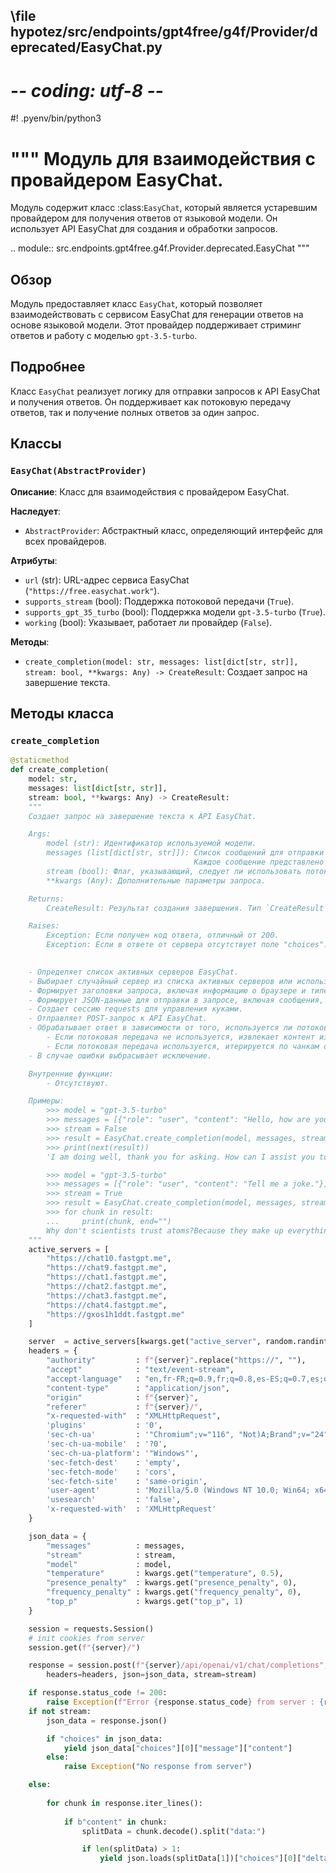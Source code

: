## \file hypotez/src/endpoints/gpt4free/g4f/Provider/deprecated/EasyChat.py
# -*- coding: utf-8 -*-
#! .pyenv/bin/python3

"""
Модуль для взаимодействия с провайдером EasyChat.
==================================================

Модуль содержит класс :class:`EasyChat`, который является устаревшим провайдером для получения ответов от языковой модели.
Он использует API EasyChat для создания и обработки запросов.

 .. module:: src.endpoints.gpt4free.g4f.Provider.deprecated.EasyChat
"""

## Обзор

Модуль предоставляет класс `EasyChat`, который позволяет взаимодействовать с сервисом EasyChat для генерации ответов на основе языковой модели. Этот провайдер поддерживает стриминг ответов и работу с моделью `gpt-3.5-turbo`.

## Подробнее

Класс `EasyChat` реализует логику для отправки запросов к API EasyChat и получения ответов. Он поддерживает как потоковую передачу ответов, так и получение полных ответов за один запрос.

## Классы

### `EasyChat(AbstractProvider)`

**Описание**: Класс для взаимодействия с провайдером EasyChat.

**Наследует**:
- `AbstractProvider`: Абстрактный класс, определяющий интерфейс для всех провайдеров.

**Атрибуты**:
- `url` (str): URL-адрес сервиса EasyChat (`"https://free.easychat.work"`).
- `supports_stream` (bool): Поддержка потоковой передачи (`True`).
- `supports_gpt_35_turbo` (bool): Поддержка модели `gpt-3.5-turbo` (`True`).
- `working` (bool): Указывает, работает ли провайдер (`False`).

**Методы**:
- `create_completion(model: str, messages: list[dict[str, str]], stream: bool, **kwargs: Any) -> CreateResult`: Создает запрос на завершение текста.

## Методы класса

### `create_completion`

```python
@staticmethod
def create_completion(
    model: str,
    messages: list[dict[str, str]],
    stream: bool, **kwargs: Any) -> CreateResult:
    """
    Создает запрос на завершение текста к API EasyChat.

    Args:
        model (str): Идентификатор используемой модели.
        messages (list[dict[str, str]]): Список сообщений для отправки в запросе.
                                         Каждое сообщение представлено в виде словаря с ключами "role" и "content".
        stream (bool): Флаг, указывающий, следует ли использовать потоковую передачу.
        **kwargs (Any): Дополнительные параметры запроса.

    Returns:
        CreateResult: Результат создания завершения. Тип `CreateResult` - это `Generator[str, None, None]` при `stream=True` или `str` при `stream=False`.

    Raises:
        Exception: Если получен код ответа, отличный от 200.
        Exception: Если в ответе от сервера отсутствует поле "choices".

    
    - Определяет список активных серверов EasyChat.
    - Выбирает случайный сервер из списка активных серверов или использует сервер, указанный в kwargs.
    - Формирует заголовки запроса, включая информацию о браузере и типе контента.
    - Формирует JSON-данные для отправки в запросе, включая сообщения, модель, параметры temperature, presence_penalty, frequency_penalty и top_p.
    - Создает сессию requests для управления куками.
    - Отправляет POST-запрос к API EasyChat.
    - Обрабатывает ответ в зависимости от того, используется ли потоковая передача:
        - Если потоковая передача не используется, извлекает контент из ответа JSON и возвращает его.
        - Если потоковая передача используется, итерируется по чанкам ответа и извлекает контент из каждого чанка.
    - В случае ошибки выбрасывает исключение.

    Внутренние функции:
        - Отсутствуют.

    Примеры:
        >>> model = "gpt-3.5-turbo"
        >>> messages = [{"role": "user", "content": "Hello, how are you?"}]
        >>> stream = False
        >>> result = EasyChat.create_completion(model, messages, stream)
        >>> print(next(result))
        'I am doing well, thank you for asking. How can I assist you today?'

        >>> model = "gpt-3.5-turbo"
        >>> messages = [{"role": "user", "content": "Tell me a joke."}]
        >>> stream = True
        >>> result = EasyChat.create_completion(model, messages, stream)
        >>> for chunk in result:
        ...     print(chunk, end="")
        Why don't scientists trust atoms?Because they make up everything!
    """
    active_servers = [
        "https://chat10.fastgpt.me",
        "https://chat9.fastgpt.me",
        "https://chat1.fastgpt.me",
        "https://chat2.fastgpt.me",
        "https://chat3.fastgpt.me",
        "https://chat4.fastgpt.me",
        "https://gxos1h1ddt.fastgpt.me"
    ]

    server  = active_servers[kwargs.get("active_server", random.randint(0, 5))]
    headers = {
        "authority"         : f"{server}".replace("https://", ""),
        "accept"            : "text/event-stream",
        "accept-language"   : "en,fr-FR;q=0.9,fr;q=0.8,es-ES;q=0.7,es;q=0.6,en-US;q=0.5,am;q=0.4,de;q=0.3,fa=0.2",
        "content-type"      : "application/json",
        "origin"            : f"{server}",
        "referer"           : f"{server}/",
        "x-requested-with"  : "XMLHttpRequest",
        'plugins'           : '0',
        'sec-ch-ua'         : '"Chromium";v="116", "Not)A;Brand";v="24", "Google Chrome";v="116"',
        'sec-ch-ua-mobile'  : '?0',
        'sec-ch-ua-platform': '"Windows"',
        'sec-fetch-dest'    : 'empty',
        'sec-fetch-mode'    : 'cors',
        'sec-fetch-site'    : 'same-origin',
        'user-agent'        : 'Mozilla/5.0 (Windows NT 10.0; Win64; x64) AppleWebKit/537.36 (KHTML, like Gecko) Chrome/116.0.0.0 Safari/537.36',
        'usesearch'         : 'false',
        'x-requested-with'  : 'XMLHttpRequest'
    }

    json_data = {
        "messages"          : messages,
        "stream"            : stream,
        "model"             : model,
        "temperature"       : kwargs.get("temperature", 0.5),
        "presence_penalty"  : kwargs.get("presence_penalty", 0),
        "frequency_penalty" : kwargs.get("frequency_penalty", 0),
        "top_p"             : kwargs.get("top_p", 1)
    }

    session = requests.Session()
    # init cookies from server
    session.get(f"{server}/")

    response = session.post(f"{server}/api/openai/v1/chat/completions",
        headers=headers, json=json_data, stream=stream)

    if response.status_code != 200:
        raise Exception(f"Error {response.status_code} from server : {response.reason}")
    if not stream:
        json_data = response.json()

        if "choices" in json_data:
            yield json_data["choices"][0]["message"]["content"]
        else:
            raise Exception("No response from server")

    else:
            
        for chunk in response.iter_lines():
                
            if b"content" in chunk:
                splitData = chunk.decode().split("data:")

                if len(splitData) > 1:
                    yield json.loads(splitData[1])["choices"][0]["delta"]["content"]